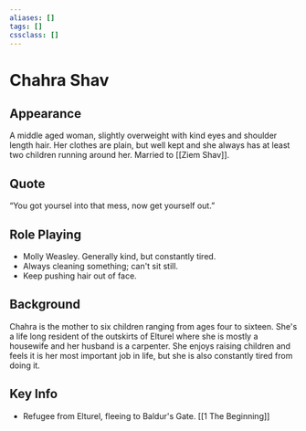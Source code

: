 ```yaml
---
aliases: []
tags: []
cssclass: []
---
```

# Chahra Shav

## Appearance
A middle aged woman, slightly overweight with kind eyes and shoulder length hair. Her clothes are plain, but well kept and she always has at least two children running around her. Married to [[Ziem Shav]].

## Quote
“You got yoursel into that mess, now get yourself out.”

## Role Playing
- Molly Weasley. Generally kind, but constantly tired.
- Always cleaning something; can't sit still.
- Keep pushing hair out of face.

## Background
Chahra is the mother to six children ranging from ages four to sixteen. She's a life long resident of the outskirts of Elturel where she is mostly a housewife and her husband is a carpenter. She enjoys raising children and feels it is her most important job in life, but she is also constantly tired from doing it.

## Key Info
- Refugee from Elturel, fleeing to Baldur's Gate. [[1 The Beginning]]
